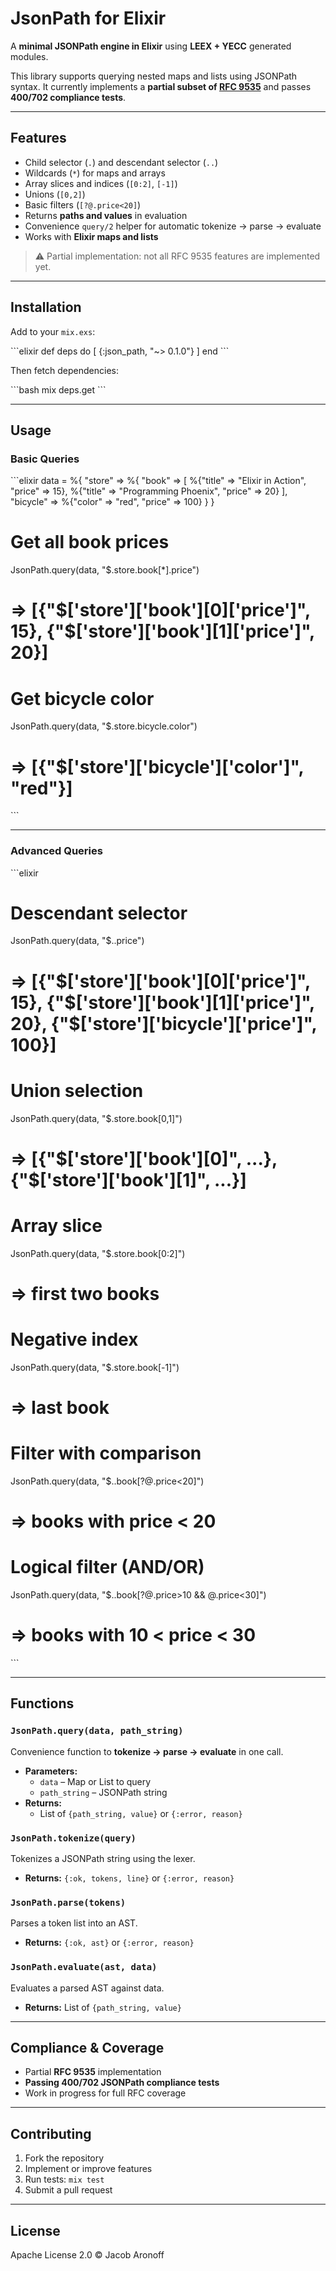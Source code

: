# JsonPath for Elixir

A **minimal JSONPath engine in Elixir** using **LEEX + YECC** generated modules.

This library supports querying nested maps and lists using JSONPath syntax.
It currently implements a **partial subset of [RFC 9535](https://www.rfc-editor.org/rfc/rfc9535.html)** and passes **400/702 compliance tests**.

---

## Features

- Child selector (`.`) and descendant selector (`..`)
- Wildcards (`*`) for maps and arrays
- Array slices and indices (`[0:2]`, `[-1]`)
- Unions (`[0,2]`)
- Basic filters (`[?@.price<20]`)
- Returns **paths and values** in evaluation
- Convenience `query/2` helper for automatic tokenize → parse → evaluate
- Works with **Elixir maps and lists**

> ⚠️ Partial implementation: not all RFC 9535 features are implemented yet.

---

## Installation

Add to your `mix.exs`:

\```elixir
def deps do
  [
    {:json_path, "~> 0.1.0"}
  ]
end
\```

Then fetch dependencies:

\```bash
mix deps.get
\```

---

## Usage

### Basic Queries

\```elixir
data = %{
  "store" => %{
    "book" => [
      %{"title" => "Elixir in Action", "price" => 15},
      %{"title" => "Programming Phoenix", "price" => 20}
    ],
    "bicycle" => %{"color" => "red", "price" => 100}
  }
}

# Get all book prices
JsonPath.query(data, "$.store.book[*].price")
# => [{"$['store']['book'][0]['price']", 15}, {"$['store']['book'][1]['price']", 20}]

# Get bicycle color
JsonPath.query(data, "$.store.bicycle.color")
# => [{"$['store']['bicycle']['color']", "red"}]
\```

---

### Advanced Queries

\```elixir
# Descendant selector
JsonPath.query(data, "$..price")
# => [{"$['store']['book'][0]['price']", 15}, {"$['store']['book'][1]['price']", 20}, {"$['store']['bicycle']['price']", 100}]

# Union selection
JsonPath.query(data, "$.store.book[0,1]")
# => [{"$['store']['book'][0]", ...}, {"$['store']['book'][1]", ...}]

# Array slice
JsonPath.query(data, "$.store.book[0:2]")
# => first two books

# Negative index
JsonPath.query(data, "$.store.book[-1]")
# => last book

# Filter with comparison
JsonPath.query(data, "$..book[?@.price<20]")
# => books with price < 20

# Logical filter (AND/OR)
JsonPath.query(data, "$..book[?@.price>10 && @.price<30]")
# => books with 10 < price < 30
\```

---

## Functions

### `JsonPath.query(data, path_string)`
Convenience function to **tokenize → parse → evaluate** in one call.

- **Parameters:**
  - `data` – Map or List to query
  - `path_string` – JSONPath string
- **Returns:**
  - List of `{path_string, value}` or `{:error, reason}`

### `JsonPath.tokenize(query)`
Tokenizes a JSONPath string using the lexer.
- **Returns:** `{:ok, tokens, line}` or `{:error, reason}`

### `JsonPath.parse(tokens)`
Parses a token list into an AST.
- **Returns:** `{:ok, ast}` or `{:error, reason}`

### `JsonPath.evaluate(ast, data)`
Evaluates a parsed AST against data.
- **Returns:** List of `{path_string, value}`

---

## Compliance & Coverage

- Partial **RFC 9535** implementation
- **Passing 400/702 JSONPath compliance tests**
- Work in progress for full RFC coverage

---

## Contributing

1. Fork the repository
2. Implement or improve features
3. Run tests: `mix test`
4. Submit a pull request

---

## License

Apache License 2.0 © Jacob Aronoff
